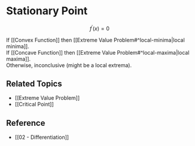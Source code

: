 # Stationary Point

$$
f^{\prime}\left(x\right)=0
$$

If [[Convex Function]] then [[Extreme Value Problem#^local-minima|local minima]].  
If [[Concave Function]] then [[Extreme Value Problem#^local-maxima|local maxima]].  
Otherwise, inconclusive (might be a local extrema).

## Related Topics

- [[Extreme Value Problem]]
- [[Critical Point]]

## Reference

- [[02 - Differentiation]]

